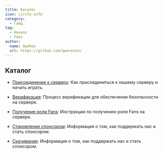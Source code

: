 ```yaml
---
title: Каталог
icon: circle-info
category:
  - Гайд
tag:
  - Начало
  - Fans
author:
  name: QweRez
  url: https://github.com/qwerezon/
---
```


## Каталог

- [Присоединение к серверу](join.md): Как присоединиться к нашему серверу и начать играть.

- [Верификация](verify.md): Процесс верификации для обеспечения безопасности на сервере.

- [Получение роли Fans](sign-in.md): Инструкции по получению роли Fans на сервере.

- [Становление спонсором](sponsor.md): Информация о том, как поддержать нас и стать спонсором.

- [Скачивание](download.md): Информация о том, как поддержать нас и стать спонсором.
